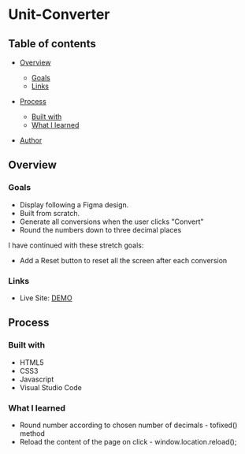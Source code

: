 # Unit-Converter

## Table of contents

- [Overview](#overview)
  - [Goals](#goals)
  - [Links](#links)

- [Process](#process)
  - [Built with](#built-with)
  - [What I learned](#what-i-learned)
 
- [Author](#author)

## Overview

### Goals

- Display following a Figma design. 
- Built from scratch.
- Generate all conversions when the user clicks "Convert"
- Round the numbers down to three decimal places


I have continued with these stretch goals:
- Add a Reset button to reset all the screen after each conversion

### Links

- Live Site: [DEMO](https:/a/)

## Process

### Built with

- HTML5
- CSS3
- Javascript
- Visual Studio Code

### What I learned

- Round number according to chosen number of decimals - tofixed() method
- Reload the content of the page on click -  window.location.reload();
